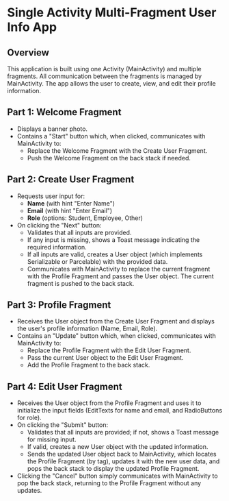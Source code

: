 # Single Activity Multi-Fragment User Info App

## Overview
This application is built using one Activity (MainActivity) and multiple fragments. All communication between the fragments is managed by MainActivity. The app allows the user to create, view, and edit their profile information.

## Part 1: Welcome Fragment
- Displays a banner photo.
- Contains a "Start" button which, when clicked, communicates with MainActivity to:
  - Replace the Welcome Fragment with the Create User Fragment.
  - Push the Welcome Fragment on the back stack if needed.

## Part 2: Create User Fragment
- Requests user input for:
  - **Name** (with hint "Enter Name")
  - **Email** (with hint "Enter Email")
  - **Role** (options: Student, Employee, Other)
- On clicking the "Next" button:
  - Validates that all inputs are provided.
  - If any input is missing, shows a Toast message indicating the required information.
  - If all inputs are valid, creates a User object (which implements Serializable or Parcelable) with the provided data.
  - Communicates with MainActivity to replace the current fragment with the Profile Fragment and passes the User object. The current fragment is pushed to the back stack.

## Part 3: Profile Fragment
- Receives the User object from the Create User Fragment and displays the user's profile information (Name, Email, Role).
- Contains an "Update" button which, when clicked, communicates with MainActivity to:
  - Replace the Profile Fragment with the Edit User Fragment.
  - Pass the current User object to the Edit User Fragment.
  - Add the Profile Fragment to the back stack.

## Part 4: Edit User Fragment
- Receives the User object from the Profile Fragment and uses it to initialize the input fields (EditTexts for name and email, and RadioButtons for role).
- On clicking the "Submit" button:
  - Validates that all inputs are provided; if not, shows a Toast message for missing input.
  - If valid, creates a new User object with the updated information.
  - Sends the updated User object back to MainActivity, which locates the Profile Fragment (by tag), updates it with the new user data, and pops the back stack to display the updated Profile Fragment.
- Clicking the "Cancel" button simply communicates with MainActivity to pop the back stack, returning to the Profile Fragment without any updates.
